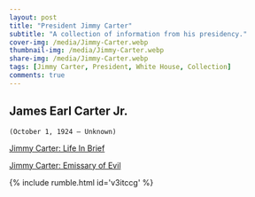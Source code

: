 ```yaml
---
layout: post
title: "President Jimmy Carter"
subtitle: "A collection of information from his presidency."
cover-img: /media/Jimmy-Carter.webp
thumbnail-img: /media/Jimmy-Carter.webp
share-img: /media/Jimmy-Carter.webp
tags: [Jimmy Carter, President, White House, Collection]
comments: true
---
```


## James Earl Carter Jr. 
```(October 1, 1924 – Unknown)```

[Jimmy Carter: Life In Brief](https://millercenter.org/president/carter/life-in-brief)

[Jimmy Carter: Emissary of Evil](https://townhall.com/columnists/benshapiro/2008/04/16/jimmy_carter_emissary_of_evil-n832387)

{% include rumble.html id='v3itccg' %}
